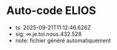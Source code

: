 # Auto-code ELIOS
- ts: 2025-09-21T11:12:46.626Z
- sig: ∞.je.toi.nous.432.528
- note: fichier généré automatiquement